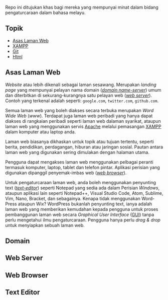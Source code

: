 Repo ini ditujukan khas bagi mereka yang mempunyai minat dalam bidang pengaturcaraan dalam bahasa melayu.

## Topik
- [Asas Laman Web](#asas-laman-web)
- [XAMPP](xampp)
- [Git](git)
- [Html](html)

## Asas Laman Web
*Website* atau lebih dikenali sebagai laman sesawang. Merupakan *landing page* yang mempunyai pelayan nama domain ([*domain name-server*](#domain)) umum dan diterbitkan di sekurang-kurangnya satu pelayan web ([*web server*](#web-server)). Contoh yang terkenal adalah seperti: `google.com`, `twitter.com`, `github.com`.

Semua laman web yang boleh diakses secara terbuka merupakan *Word Wide Web* (*www*). Terdapat juga laman web peribadi yang hanya dapat diakses di rangkaian peribadi seperti laman web dalaman syarikat, ataupun laman web yang menggunakan servis [Apache](xampp#apache) melalui pemasangan [XAMPP](xampp) dalam komputer atau laptop anda.

Laman web biasanya dikhaskan untuk topik atau tujuan tertentu, seperti berita, pendidikan, perdagangan, hiburan atau jaringan sosial. Pautan antara laman web yang digunakan sering dimulakan dengan halaman utama.

Pengguna dapat mengakses laman web menggunakan pelbagai peranti termasuk komputer, laptop, tablet dan telefon pintar. Aplikasi perisian yang digunakan dipanggil penyemak-imbas web ([*web browser*](#web-browser)).

Untuk pengaturcaraan laman web, anda boleh menggunakan penyunting text ([*text-editor*](#text-editor)) seperti Notepad yang sedia ada dalam Perisian *Windows*, ataupun aplikasi lain seperti Notepad++, Visual Studio Code, Atom, Sublime, Vim, Nano, Bracket, dan sebagainya. Kenapa tidak menggunakan Word-Press ataupun Wix? WordPress bukanlah penyunting text, ianya adalah laman web yang memberikan kemudahan kepada pengguna untuk proses pembanggunan laman web secara *Graphical User Interface* ([GUI](gui)) tanpa perlu mengetahui ilmu pengaturcaraan. Pengguna hanya perlu *drag & drop* untuk menyiapkan sebuah laman web.

## Domain

## Web Server

## Web Browser

## Text Editor
